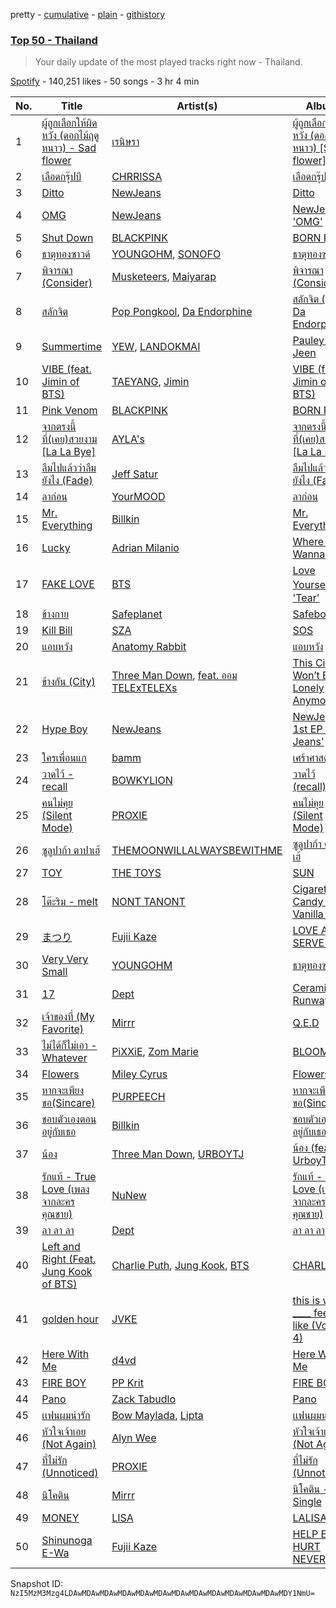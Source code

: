 pretty - [cumulative](/playlists/cumulative/37i9dQZEVXbMnz8KIWsvf9.md) - [plain](/playlists/plain/37i9dQZEVXbMnz8KIWsvf9) - [githistory](https://github.githistory.xyz/mackorone/spotify-playlist-archive/blob/main/playlists/plain/37i9dQZEVXbMnz8KIWsvf9)

### [Top 50 \- Thailand](https://open.spotify.com/playlist/37i9dQZEVXbMnz8KIWsvf9)

> Your daily update of the most played tracks right now \- Thailand.

[Spotify](https://open.spotify.com/user/spotify) - 140,251 likes - 50 songs - 3 hr 4 min

| No. | Title | Artist(s) | Album | Length |
|---|---|---|---|---|
| 1 | [ผู้ถูกเลือกให้ผิดหวัง \(ดอกไม้ฤดูหนาว\) \- Sad flower](https://open.spotify.com/track/7BUHKcrvmr9WIAgEBkwukl) | [เรนิษรา](https://open.spotify.com/artist/2UmVsCJpQoAGPcaKbCyheW) | [ผู้ถูกเลือกให้ผิดหวัง \(ดอกไม้ฤดูหนาว\) \[Sad flower\]](https://open.spotify.com/album/3h5McsoCWje5uRcj8psVEH) | 4:30 |
| 2 | [เลือดกรุ๊ปบี](https://open.spotify.com/track/4CdW5KKyIjrpx6Hz981dUt) | [CHRRISSA](https://open.spotify.com/artist/3eK3fsbCi7wc4hThk9wSZO) | [เลือดกรุ๊ปบี](https://open.spotify.com/album/3yxeQVMGenKeriJbIjZyD7) | 4:49 |
| 3 | [Ditto](https://open.spotify.com/track/3r8RuvgbX9s7ammBn07D3W) | [NewJeans](https://open.spotify.com/artist/6HvZYsbFfjnjFrWF950C9d) | [Ditto](https://open.spotify.com/album/7bnqo1fdJU9nSfXQd3bSMe) | 3:05 |
| 4 | [OMG](https://open.spotify.com/track/65FftemJ1DbbZ45DUfHJXE) | [NewJeans](https://open.spotify.com/artist/6HvZYsbFfjnjFrWF950C9d) | [NewJeans 'OMG'](https://open.spotify.com/album/45ozep8uHHnj5CCittuyXj) | 3:32 |
| 5 | [Shut Down](https://open.spotify.com/track/7gRFDGEzF9UkBV233yv2dc) | [BLACKPINK](https://open.spotify.com/artist/41MozSoPIsD1dJM0CLPjZF) | [BORN PINK](https://open.spotify.com/album/0kbZ4ZNRs76sSFeGUEErFM) | 2:55 |
| 6 | [ธาตุทองซาวด์](https://open.spotify.com/track/00Tm1bspfNQJnaWAoQK2eC) | [YOUNGOHM](https://open.spotify.com/artist/0AvGycOEDZTaBFLCaiGd9S), [SONOFO](https://open.spotify.com/artist/1eQjm9oQCIF3AuenFuEs7S) | [ธาตุทองซาวด์](https://open.spotify.com/album/0e5gXaOqlR6e5bA1ZLqksK) | 3:55 |
| 7 | [พิจารณา \(Consider\)](https://open.spotify.com/track/3XCoEJvCYqTbM8bhples8N) | [Musketeers](https://open.spotify.com/artist/0OjRa6r1EIPF5RZPy1SGz9), [Maiyarap](https://open.spotify.com/artist/4QLlbZcntdcWpm40NooC2M) | [พิจารณา \(Consider\)](https://open.spotify.com/album/00lYeU7gtlokOZDkt15QPR) | 4:06 |
| 8 | [สลักจิต](https://open.spotify.com/track/03Yp2uEOtPGHQ6E9XSjmyv) | [Pop Pongkool](https://open.spotify.com/artist/1C6qssOWal7Sii2guMg0mx), [Da Endorphine](https://open.spotify.com/artist/7z9oTDasH4sBISUE2Hxrki) | [สลักจิต \(feat\. Da Endorphine\)](https://open.spotify.com/album/2UUUwWqFQUIRfzkcCqf50v) | 4:24 |
| 9 | [Summertime](https://open.spotify.com/track/0ZcyX8hFV1jdJNWOI8mMXF) | [YEW](https://open.spotify.com/artist/2xsBUJ327d3iC1LvL5hYrQ), [LANDOKMAI](https://open.spotify.com/artist/4k22J4XE3nfRlv4IH7D5Vt) | [Pauley & Jeen](https://open.spotify.com/album/0wB6ZuX9UpSIc79Kah1SVA) | 4:06 |
| 10 | [VIBE \(feat\. Jimin of BTS\)](https://open.spotify.com/track/61AZsmFB3VoJdmraMk5ZSn) | [TAEYANG](https://open.spotify.com/artist/6udveWUgX4vu75FF0DTrXV), [Jimin](https://open.spotify.com/artist/1oSPZhvZMIrWW5I41kPkkY) | [VIBE \(feat\. Jimin of BTS\)](https://open.spotify.com/album/3qUOk1Se3Oopu5pUlHTjVJ) | 2:55 |
| 11 | [Pink Venom](https://open.spotify.com/track/5zwwW9Oq7ubSxoCGyW1nbY) | [BLACKPINK](https://open.spotify.com/artist/41MozSoPIsD1dJM0CLPjZF) | [BORN PINK](https://open.spotify.com/album/0kbZ4ZNRs76sSFeGUEErFM) | 3:06 |
| 12 | [จากตรงนี้ที่\(เคย\)สวยงาม \[La La Bye\]](https://open.spotify.com/track/4fwPmzupzsPEzwquuuVaiw) | [AYLA's](https://open.spotify.com/artist/2XiaPu2j4nBMhF8pIlt6Bk) | [จากตรงนี้ที่\(เคย\)สวยงาม \[La La Bye\]](https://open.spotify.com/album/1XgD84QIPjOXQps6PisWMM) | 4:48 |
| 13 | [ลืมไปแล้วว่าลืมยังไง \(Fade\)](https://open.spotify.com/track/4gNkIyfaf2iwPgeLSVIj8O) | [Jeff Satur](https://open.spotify.com/artist/5xq3BK55BJmutN0X7eTyQB) | [ลืมไปแล้วว่าลืมยังไง \(Fade\)](https://open.spotify.com/album/3HMAApilEcTJ4HZ8xMvlh6) | 4:22 |
| 14 | [ลาก่อน](https://open.spotify.com/track/3vfwUrq22haMmIJyyyI7Hq) | [YourMOOD](https://open.spotify.com/artist/5YcdFv3OumeTW8cVW788gT) | [ลาก่อน](https://open.spotify.com/album/2MM6NjLf7zzQxVNfD93wU1) | 3:08 |
| 15 | [Mr\. Everything](https://open.spotify.com/track/4CHnBhfsGuReet1IMOrueC) | [Billkin](https://open.spotify.com/artist/2a727ekkPaUHk0bMifk7fj) | [Mr\. Everything](https://open.spotify.com/album/51RzDgbBhPdH4MqFCFHJ30) | 3:21 |
| 16 | [Lucky](https://open.spotify.com/track/7MQ5qQZkeVI4eBOYEXm75v) | [Adrian Milanio](https://open.spotify.com/artist/0WU77FbXaPSbcMcrOSJQXc) | [Where You Wanna Go](https://open.spotify.com/album/2ZTIEsWdfacwU4xcEpq8vB) | 3:03 |
| 17 | [FAKE LOVE](https://open.spotify.com/track/6m1TWFMeon7ai9XLOzdbiR) | [BTS](https://open.spotify.com/artist/3Nrfpe0tUJi4K4DXYWgMUX) | [Love Yourself 轉 'Tear'](https://open.spotify.com/album/4NIqCxqP9o8Tp6tGLBqd8O) | 4:02 |
| 18 | [ข้างกาย](https://open.spotify.com/track/2RJ7Q3gHb6cOeNBioSARni) | [Safeplanet](https://open.spotify.com/artist/1DsSoeOUg0YS2hl2czNcbw) | [Safeboys](https://open.spotify.com/album/31PTsm7KH7Ad8ZXLXaJR2g) | 4:16 |
| 19 | [Kill Bill](https://open.spotify.com/track/1Qrg8KqiBpW07V7PNxwwwL) | [SZA](https://open.spotify.com/artist/7tYKF4w9nC0nq9CsPZTHyP) | [SOS](https://open.spotify.com/album/1nrVofqDRs7cpWXJ49qTnP) | 2:33 |
| 20 | [แอบหวัง](https://open.spotify.com/track/3qMYr2bVu2HpSKrSJ2zj8K) | [Anatomy Rabbit](https://open.spotify.com/artist/73M9RjjrrKjXnf6Is6hNdg) | [แอบหวัง](https://open.spotify.com/album/24Wza37KFZjHj8xbPoknaK) | 3:55 |
| 21 | [ข้างกัน \(City\)](https://open.spotify.com/track/3vdZ30MzgeTe5PiJXEmqjr) | [Three Man Down](https://open.spotify.com/artist/1qAOsY7jv9GFTv4HoVof5P), [feat\. ออม TELExTELEXs](https://open.spotify.com/artist/205wJyIv1vglYP2l428PAJ) | [This City Won’t Be Lonely Anymore](https://open.spotify.com/album/3ChHwbwIhGCH4gprc66ZgU) | 4:56 |
| 22 | [Hype Boy](https://open.spotify.com/track/0a4MMyCrzT0En247IhqZbD) | [NewJeans](https://open.spotify.com/artist/6HvZYsbFfjnjFrWF950C9d) | [NewJeans 1st EP 'New Jeans'](https://open.spotify.com/album/1HMLpmZAnNyl9pxvOnTovV) | 2:59 |
| 23 | [ใครเพื่อนแก](https://open.spotify.com/track/47WfK6QKlLwIOxJaonJ3bA) | [bamm](https://open.spotify.com/artist/2ORibfYGMt8fuIimSDCTq1) | [เศร้าศาสตร์](https://open.spotify.com/album/1C45xLNvMc8HqJD5jHEP4q) | 4:08 |
| 24 | [วาดไว้ \- recall](https://open.spotify.com/track/3FUAv32u0F64kcaaLRimPr) | [BOWKYLION](https://open.spotify.com/artist/2SWWw5uB9cO5m7zJQZqwmr) | [วาดไว้ \(recall\)](https://open.spotify.com/album/4abO31N2HMvzWtFgVhvs7Y) | 4:15 |
| 25 | [คนไม่คุย \(Silent Mode\)](https://open.spotify.com/track/4Z64nGulQN49i9D03NcF8a) | [PROXIE](https://open.spotify.com/artist/4tNPboeMQnpoUX7IEbPLdF) | [คนไม่คุย \(Silent Mode\)](https://open.spotify.com/album/1K7cv40prwoUAbxCXX1CTh) | 3:50 |
| 26 | [ซูลูปาก้า ตาปาเฮ้](https://open.spotify.com/track/3Ry2KPewzbt43hiQPTnDTK) | [THEMOONWILLALWAYSBEWITHME](https://open.spotify.com/artist/0yVywi4NwefY85n4BxZMaz) | [ซูลูปาก้า ตาปาเฮ้](https://open.spotify.com/album/31CyxkIPcTXFvzzARTGr9J) | 3:45 |
| 27 | [TOY](https://open.spotify.com/track/2YRHRAT0c0g4WIZjsf9clK) | [THE TOYS](https://open.spotify.com/artist/5pokGZ1K9Hr6etaKPDxSG8) | [SUN](https://open.spotify.com/album/1hWhflOpUh3IS1UeYHIW8V) | 2:16 |
| 28 | [โต๊ะริม \- melt](https://open.spotify.com/track/60ZuPJ8kseTn6isqhyxpCi) | [NONT TANONT](https://open.spotify.com/artist/6chmC6o0wvACYVGTITw3Pz) | [Cigarette Candy & Vanilla Sky](https://open.spotify.com/album/0WgyERgiBxZTMyzpZbv0Mu) | 4:07 |
| 29 | [まつり](https://open.spotify.com/track/3OdkC5pG8vc26S26qHyBo8) | [Fujii Kaze](https://open.spotify.com/artist/6bDWAcdtVR3WHz2xtiIPUi) | [LOVE ALL SERVE ALL](https://open.spotify.com/album/6VJwkUQXD3DnqqUUaxqDzH) | 3:45 |
| 30 | [Very Very Small](https://open.spotify.com/track/2aOKroYzVYSkKetUpWvrkt) | [YOUNGOHM](https://open.spotify.com/artist/0AvGycOEDZTaBFLCaiGd9S) | [ธาตุทองซาวด์](https://open.spotify.com/album/0e5gXaOqlR6e5bA1ZLqksK) | 3:05 |
| 31 | [17](https://open.spotify.com/track/3LejSFG20mSl4IzORHa7Ya) | [Dept](https://open.spotify.com/artist/1zVBNAJivxfj3HygJZOSw3) | [Ceramics Runway](https://open.spotify.com/album/1seGyT8ATQOf4G8c9QR8sP) | 3:30 |
| 32 | [เจ้าของที่ \(My Favorite\)](https://open.spotify.com/track/1rNYuv63emsYt4Jjv8RlgJ) | [Mirrr](https://open.spotify.com/artist/5zSQoNQ9o2dnT1LPTzDxg7) | [Q.E.D](https://open.spotify.com/album/7g6iCekuVO1Xx6WP1pPfB0) | 4:00 |
| 33 | [ไม่ได้ก็ไม่เอา \- Whatever](https://open.spotify.com/track/1UxVMaHEm6UJxGOg4ixSZO) | [PiXXiE](https://open.spotify.com/artist/6HlUN1Md7UT62mNJHOYRsK), [Zom Marie](https://open.spotify.com/artist/3CYmJROYywqfz2zXoUrcGB) | [BLOOM](https://open.spotify.com/album/4edPsEhpxL35cl5meC5vvJ) | 2:48 |
| 34 | [Flowers](https://open.spotify.com/track/0yLdNVWF3Srea0uzk55zFn) | [Miley Cyrus](https://open.spotify.com/artist/5YGY8feqx7naU7z4HrwZM6) | [Flowers](https://open.spotify.com/album/7I0tjwFtxUwBC1vgyeMAax) | 3:20 |
| 35 | [หากจะเพียงขอ\(Sincare\)](https://open.spotify.com/track/3v5g7khNHS9726iyuI1iUs) | [PURPEECH](https://open.spotify.com/artist/3xlC7Dw0uiwprXDHCU9SAu) | [หากจะเพียงขอ\(Sincare\)](https://open.spotify.com/album/4UmeizyaQt3UMctskcADjF) | 5:17 |
| 36 | [ชอบตัวเองตอนอยู่กับเธอ](https://open.spotify.com/track/0cCf8UpRfjOB7yp1yqzMHM) | [Billkin](https://open.spotify.com/artist/2a727ekkPaUHk0bMifk7fj) | [ชอบตัวเองตอนอยู่กับเธอ](https://open.spotify.com/album/1AFBFoCnnS7KkhbwT80V2j) | 3:42 |
| 37 | [น้อง](https://open.spotify.com/track/0unRRE5iY2faIR2HV2aGpF) | [Three Man Down](https://open.spotify.com/artist/1qAOsY7jv9GFTv4HoVof5P), [URBOYTJ](https://open.spotify.com/artist/1WLKjYJX9YHSlwufclauhg) | [น้อง \(feat\. UrboyTJ\)](https://open.spotify.com/album/0RC8Xjy8pOsrbVHqqHn5OT) | 3:11 |
| 38 | [รักแท้ \- True Love \(เพลงจากละคร คุณชาย\)](https://open.spotify.com/track/5m9iZ0wLgpbSBwVW62AZvf) | [NuNew](https://open.spotify.com/artist/5ZjDcrnjYCnD9G5nYKjGk5) | [รักแท้ \- True Love \(เพลงจากละคร คุณชาย\)](https://open.spotify.com/album/6MOTJiGfu8jW9yjSVBcwm3) | 3:35 |
| 39 | [ลา ลา ลา](https://open.spotify.com/track/27OEf7iSIOJ14txp16xweP) | [Dept](https://open.spotify.com/artist/1zVBNAJivxfj3HygJZOSw3) | [ลา ลา ลา](https://open.spotify.com/album/2fwk9nkcCTL3mrmJkcj60q) | 4:13 |
| 40 | [Left and Right \(Feat\. Jung Kook of BTS\)](https://open.spotify.com/track/5Odq8ohlgIbQKMZivbWkEo) | [Charlie Puth](https://open.spotify.com/artist/6VuMaDnrHyPL1p4EHjYLi7), [Jung Kook](https://open.spotify.com/artist/6HaGTQPmzraVmaVxvz6EUc), [BTS](https://open.spotify.com/artist/3Nrfpe0tUJi4K4DXYWgMUX) | [CHARLIE](https://open.spotify.com/album/5Jk4Eg7pxYhDrWJCVVzmMt) | 2:34 |
| 41 | [golden hour](https://open.spotify.com/track/5odlY52u43F5BjByhxg7wg) | [JVKE](https://open.spotify.com/artist/164Uj4eKjl6zTBKfJLFKKK) | [this is what \_\_\_\_ feels like \(Vol\. 1\-4\)](https://open.spotify.com/album/69AaAkdktFGnk9POmHENkT) | 3:29 |
| 42 | [Here With Me](https://open.spotify.com/track/78Sw5GDo6AlGwTwanjXbGh) | [d4vd](https://open.spotify.com/artist/5y8tKLUfMvliMe8IKamR32) | [Here With Me](https://open.spotify.com/album/0OuoHWf8yB0TPzoBWw1R1S) | 4:02 |
| 43 | [FIRE BOY](https://open.spotify.com/track/14XYtNNyCUGtG9quMgazIS) | [PP Krit](https://open.spotify.com/artist/1xrRqVDsJaZPw0sXme5i2T) | [FIRE BOY](https://open.spotify.com/album/1bQ6GFjwrIxJngL72GQ5ux) | 2:49 |
| 44 | [Pano](https://open.spotify.com/track/08MFgEQeVLF37EyZ7jcwLc) | [Zack Tabudlo](https://open.spotify.com/artist/67IN4cLJ7798gUapyZlmac) | [Pano](https://open.spotify.com/album/1HJ34zQqSqNvZeO2W6dE01) | 4:14 |
| 45 | [เเฟนผมน่ารัก](https://open.spotify.com/track/0GJHuhvKkuAnocAGNJvNw5) | [Bow Maylada](https://open.spotify.com/artist/6ncWdDNCY4fQHIaGdfme4d), [Lipta](https://open.spotify.com/artist/2DaMrZndfGgM3yd9ivadRC) | [เเฟนผมน่ารัก](https://open.spotify.com/album/2rFDr7JyK6wHOM0ou28ncj) | 3:20 |
| 46 | [หัวใจเจ้าเอย​ \(Not Again\)](https://open.spotify.com/track/1LDG6oNPVWerLLWp2ia78I) | [Alyn Wee](https://open.spotify.com/artist/7DJh9nDNvYCoQnmhGaFJiH) | [หัวใจเจ้าเอย​ \(Not Again\)](https://open.spotify.com/album/5Q1v7Iw9ObFmdPQJ7eroRi) | 3:58 |
| 47 | [ที่ไม่รัก \(Unnoticed\)](https://open.spotify.com/track/1af2PmV5gQRWELZmVrjNMQ) | [PROXIE](https://open.spotify.com/artist/4tNPboeMQnpoUX7IEbPLdF) | [ที่ไม่รัก \(Unnoticed\)](https://open.spotify.com/album/4NFDAt3VZrqAVgAR8SpltV) | 4:26 |
| 48 | [นิโคติน](https://open.spotify.com/track/6R9YzJHkfYoN6PianPhTdB) | [Mirrr](https://open.spotify.com/artist/5zSQoNQ9o2dnT1LPTzDxg7) | [นิโคติน \- Single](https://open.spotify.com/album/5e0anFANpCnBAv5pEAVc34) | 3:36 |
| 49 | [MONEY](https://open.spotify.com/track/7hU3IHwjX150XLoTVmjD0q) | [LISA](https://open.spotify.com/artist/5L1lO4eRHmJ7a0Q6csE5cT) | [LALISA](https://open.spotify.com/album/66OYt73mqan1hWa78BhfPd) | 2:48 |
| 50 | [Shinunoga E\-Wa](https://open.spotify.com/track/0o9zmvc5f3EFApU52PPIyW) | [Fujii Kaze](https://open.spotify.com/artist/6bDWAcdtVR3WHz2xtiIPUi) | [HELP EVER HURT NEVER](https://open.spotify.com/album/1OojCidx0eoPKch2M0Kz31) | 3:05 |

Snapshot ID: `NzI5MzM3Mzg4LDAwMDAwMDAwMDAwMDAwMDAwMDAwMDAwMDAwMDAwMDAwMDAwMDY1NmU=`
